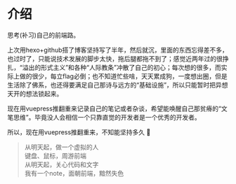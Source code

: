 # 介绍
思考(补习)自己的前端路。

上次用hexo+github搭了博客坚持写了半年，然后就沉，里面的东西忘得差不多，也过时了，只能说技术发展的脚步太快，拖后腿都拖不到了；感觉近两年过的很挣扎，“溢出的形式主义”和各种“人际教条”冲散了自己的初心；每次想的很多，而实际上做的很少，每立flag必倒；也不知道忙些啥，天天累成狗，一度想出圈，但是生活除了佛系，也还得要满足自己那诗与远方的“基础设施”，所以只能暂时把异想天开的想法锁起来。

现在用vuepress推翻重来记录自己的笔记或者杂谈，希望能唤醒自己那贫瘠的“文笔思维”。毕竟没人会相信一个只靠直觉的开发者是一个优秀的开发者。

所以，现在用vuepress推翻重来，不知能坚持多久 :see_no_evil:

> 从明天起，做一个虚拟的人<br>
> 键盘、鼠标，周游前端<br>
> 从明天起，关心代码和文字<br>
> 我有一个note，面朝前端，黯然失色<br>

